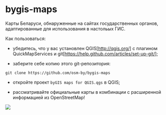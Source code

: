 # bygis-maps

Карты Беларуси, обнаруженные на сайтах государственных органов, адаптированные для использования в настольых ГИС.

Как пользоваться:

 * убедитесь, что у вас установлен QGIS[http://qgis.org/] c плагином QuickMapServices и git[https://help.github.com/articles/set-up-git/];

 * заберите себе копию этого git-репозитория:
 
 `git clone https://github.com/osm-by/bygis-maps`
 
 * откройте проект `byGIS maps for QGIS.qgs` в QGIS;
 
 * рассматривайте официальные карты в комбинации с расширенной информацией из OpenStreetMap!
 
 ![](https://github.com/osm-by/bygis-maps/raw/master/animation.gif)